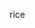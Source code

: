 rice


<!---
t3uka/t3uka is a ✨ special ✨ repository because its `README.md` (this file) appears on your GitHub profile.
You can click the Preview link to take a look at your changes.
--->
